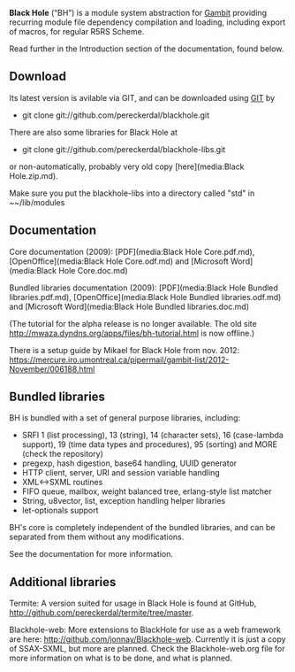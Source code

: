 **Black Hole** (“BH”) is a module system abstraction for
[Gambit](Documentation.md) providing recurring module file
dependency compilation and loading, including export of macros, for
regular R5RS Scheme.

Read further in the Introduction section of the documentation, found
below.

## Download

Its latest version is avilable via GIT, and can be downloaded using
[GIT](http://www.git-scm.org) by

  -   
    git clone git://github.com/pereckerdal/blackhole.git

There are also some libraries for Black Hole at

  -   
    git clone git://github.com/pereckerdal/blackhole-libs.git

or non-automatically, probably very old copy
[here](media:Black Hole.zip.md).

Make sure you put the blackhole-libs into a directory called "std" in
\~\~/lib/modules

## Documentation

Core documentation (2009): [PDF](media:Black Hole Core.pdf.md),
[OpenOffice](media:Black Hole Core.odf.md) and [Microsoft
Word](media:Black Hole Core.doc.md)

Bundled libraries documentation (2009):
[PDF](media:Black Hole Bundled libraries.pdf.md),
[OpenOffice](media:Black Hole Bundled libraries.odf.md) and
[Microsoft Word](media:Black Hole Bundled libraries.doc.md)

(The tutorial for the alpha release is no longer available. The old site
<http://mwaza.dyndns.org/apps/files/bh-tutorial.html> is now offline.)

There is a setup guide by Mikael for Black Hole from nov. 2012:
<https://mercure.iro.umontreal.ca/pipermail/gambit-list/2012-November/006188.html>

## Bundled libraries

BH is bundled with a set of general purpose libraries, including:

  - SRFI 1 (list processing), 13 (string), 14 (character sets), 16
    (case-lambda support), 19 (time data types and procedures), 95
    (sorting) and MORE (check the repository)
  - pregexp, hash digestion, base64 handling, UUID generator
  - HTTP client, server, URI and session variable handling
  - XML\<-\>SXML routines
  - FIFO queue, mailbox, weight balanced tree, erlang-style list matcher
  - String, u8vector, list, exception handling helper libraries
  - let-optionals support

BH's core is completely independent of the bundled libraries, and can be
separated from them without any modifications.

See the documentation for more information.

## Additional libraries

Termite: A version suited for usage in Black Hole is found at GitHub,
<http://github.com/pereckerdal/termite/tree/master>.

Blackhole-web: More extensions to BlackHole for use as a web framework
are here: <http://github.com/jonnay/Blackhole-web>. Currently it is just
a copy of SSAX-SXML, but more are planned. Check the Blackhole-web.org
file for more information on what is to be done, and what is planned.
